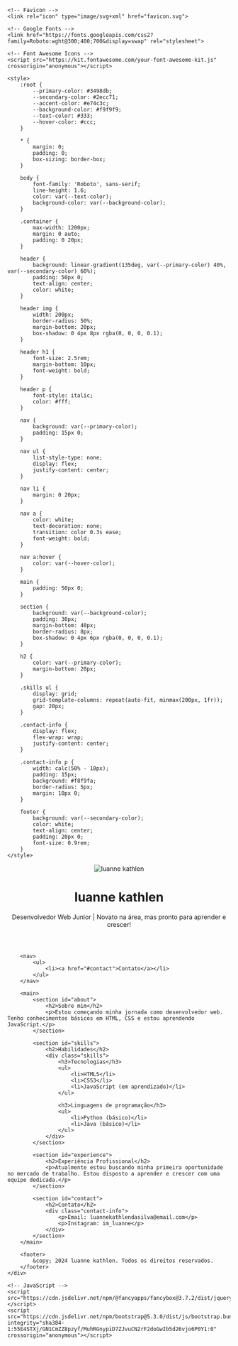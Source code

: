 <!DOCTYPE html>
<html lang="pt-BR">
<head>
    <meta charset="UTF-8">
    <meta name="viewport" content="width=device-width, initial-scale=1.0">
    <title>Meu Currículo - luanne kathlen</title>
    <meta name="description" content="Currículo profissional de luanne kathlen, Desenvolvedor Web Junior">
    
    <!-- Favicon -->
    <link rel="icon" type="image/svg+xml" href="favicon.svg">

    <!-- Google Fonts -->
    <link href="https://fonts.googleapis.com/css2?family=Roboto:wght@300;400;700&display=swap" rel="stylesheet">

    <!-- Font Awesome Icons -->
    <script src="https://kit.fontawesome.com/your-font-awesome-kit.js" crossorigin="anonymous"></script>

    <style>
        :root {
            --primary-color: #3498db;
            --secondary-color: #2ecc71;
            --accent-color: #e74c3c;
            --background-color: #f9f9f9;
            --text-color: #333;
            --hover-color: #ccc;
        }

        * {
            margin: 0;
            padding: 0;
            box-sizing: border-box;
        }

        body {
            font-family: 'Roboto', sans-serif;
            line-height: 1.6;
            color: var(--text-color);
            background-color: var(--background-color);
        }

        .container {
            max-width: 1200px;
            margin: 0 auto;
            padding: 0 20px;
        }

        header {
            background: linear-gradient(135deg, var(--primary-color) 40%, var(--secondary-color) 60%);
            padding: 50px 0;
            text-align: center;
            color: white;
        }

        header img {
            width: 200px;
            border-radius: 50%;
            margin-bottom: 20px;
            box-shadow: 0 4px 8px rgba(0, 0, 0, 0.1);
        }

        header h1 {
            font-size: 2.5rem;
            margin-bottom: 10px;
            font-weight: bold;
        }

        header p {
            font-style: italic;
            color: #fff;
        }

        nav {
            background: var(--primary-color);
            padding: 15px 0;
        }

        nav ul {
            list-style-type: none;
            display: flex;
            justify-content: center;
        }

        nav li {
            margin: 0 20px;
        }

        nav a {
            color: white;
            text-decoration: none;
            transition: color 0.3s ease;
            font-weight: bold;
        }

        nav a:hover {
            color: var(--hover-color);
        }

        main {
            padding: 50px 0;
        }

        section {
            background: var(--background-color);
            padding: 30px;
            margin-bottom: 40px;
            border-radius: 8px;
            box-shadow: 0 4px 6px rgba(0, 0, 0, 0.1);
        }

        h2 {
            color: var(--primary-color);
            margin-bottom: 20px;
        }

        .skills ul {
            display: grid;
            grid-template-columns: repeat(auto-fit, minmax(200px, 1fr));
            gap: 20px;
        }

        .contact-info {
            display: flex;
            flex-wrap: wrap;
            justify-content: center;
        }

        .contact-info p {
            width: calc(50% - 10px);
            padding: 15px;
            background: #f8f9fa;
            border-radius: 5px;
            margin: 10px 0;
        }

        footer {
            background: var(--secondary-color);
            color: white;
            text-align: center;
            padding: 20px 0;
            font-size: 0.9rem;
        }
    </style>
</head>
<body>
    <div class="container">
        <header>
            <img src="c:\Users\ALUNO.DESKTOP-Q6LOE4I\Downloads\perfil po github\foto\e162567c-d4bd-4f19-82f4-e4b836733b4b.jpg" alt="luanne kathlen">
            <h1>luanne kathlen</h1>
            <p>Desenvolvedor Web Junior | Novato na área, mas pronto para aprender e crescer!</p>
        </header>

        <nav>
            <ul>
                <li><a href="#contact">Contato</a></li>
            </ul>
        </nav>

        <main>
            <section id="about">
                <h2>Sobre mim</h2>
                <p>Estou começando minha jornada como desenvolvedor web. Tenho conhecimentos básicos em HTML, CSS e estou aprendendo JavaScript.</p>
            </section>

            <section id="skills">
                <h2>Habilidades</h2>
                <div class="skills">
                    <h3>Tecnologias</h3>
                    <ul>
                        <li>HTML5</li>
                        <li>CSS3</li>
                        <li>JavaScript (em aprendizado)</li>
                    </ul>

                    <h3>Linguagens de programação</h3>
                    <ul>
                        <li>Python (básico)</li>
                        <li>Java (básico)</li>
                    </ul>
                </div>
            </section>

            <section id="experience">
                <h2>Experiência Profissional</h2>
                <p>Atualmente estou buscando minha primeira oportunidade no mercado de trabalho. Estou disposto a aprender e crescer com uma equipe dedicada.</p>
            </section>

            <section id="contact">
                <h2>Contato</h2>
                <div class="contact-info">
                    <p>Email: luannekathlendasilva@email.com</p>
                    <p>Instagram: im_luanne</p>
                </div>
            </section>
        </main>

        <footer>
            &copy; 2024 luanne kathlen. Todos os direitos reservados.
        </footer>
    </div>

    <!-- JavaScript -->
    <script src="https://cdn.jsdelivr.net/npm/@fancyapps/fancybox@3.7.2/dist/jquery.fancybox.min.js"></script>
    <script src="https://cdn.jsdelivr.net/npm/bootstrap@5.3.0/dist/js/bootstrap.bundle.min.js" integrity="sha384-1:55E4STXj/GN1CmZZ8pzyf/MuhRGnypiD7ZJvuCN2rF2doGwIb5d26vjo6P0Y1:0" crossorigin="anonymous"></script>
</body>
